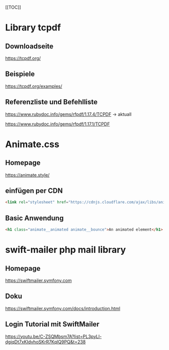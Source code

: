 [[TOC]]

# Library tcpdf

## Downloadseite

https://tcpdf.org/

## Beispiele

https://tcpdf.org/examples/

## Referenzliste und Befehlliste

https://www.rubydoc.info/gems/rfpdf/1.17.4/TCPDF -> aktuall

https://www.rubydoc.info/gems/rfpdf/1.17.1/TCPDF

# Animate.css

## Homepage

https://animate.style/

## einfügen per CDN

```html
<link rel="stylesheet" href="https://cdnjs.cloudflare.com/ajax/libs/animate.css/4.0.0/animate.min.css"/>
```

## Basic Anwendung

```html
<h1 class="animate__animated animate__bounce">An animated element</h1>
```

# swift-mailer php mail library

## Homepage

https://swiftmailer.symfony.com

## Doku

https://swiftmailer.symfony.com/docs/introduction.html

## Login Tutorial mit SwiftMailer

https://youtu.be/C-ZSQMbsm7A?list=PL3pyLl-dgiqDt7xKIdvhoSKrR7KqIQ9PQ&t=238
